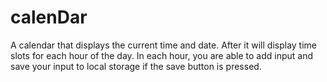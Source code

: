 # calenDar
A calendar that displays the current time and date. After it will display time slots for each hour of the day. In each hour, you are able to add input and save your input to local storage if the save button is pressed.
